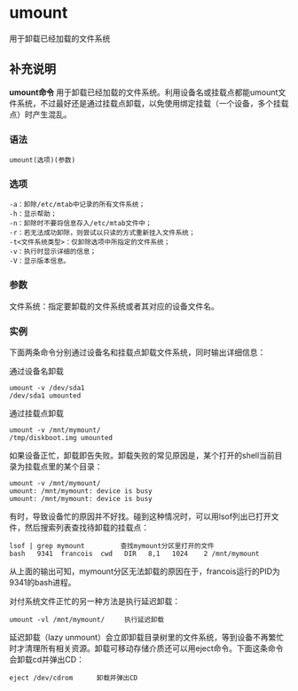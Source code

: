 umount
===

用于卸载已经加载的文件系统

## 补充说明

**umount命令** 用于卸载已经加载的文件系统。利用设备名或挂载点都能umount文件系统，不过最好还是通过挂载点卸载，以免使用绑定挂载（一个设备，多个挂载点）时产生混乱。

### 语法  

```
umount(选项)(参数)
```

### 选项  

```
-a：卸除/etc/mtab中记录的所有文件系统；
-h：显示帮助；
-n：卸除时不要将信息存入/etc/mtab文件中；
-r：若无法成功卸除，则尝试以只读的方式重新挂入文件系统；
-t<文件系统类型>：仅卸除选项中所指定的文件系统；
-v：执行时显示详细的信息；
-V：显示版本信息。
```

### 参数  

文件系统：指定要卸载的文件系统或者其对应的设备文件名。

### 实例  

下面两条命令分别通过设备名和挂载点卸载文件系统，同时输出详细信息：

通过设备名卸载

```
umount -v /dev/sda1
/dev/sda1 umounted
```

通过挂载点卸载

```
umount -v /mnt/mymount/
/tmp/diskboot.img umounted
```

如果设备正忙，卸载即告失败。卸载失败的常见原因是，某个打开的shell当前目录为挂载点里的某个目录：

```
umount -v /mnt/mymount/
umount: /mnt/mymount: device is busy
umount: /mnt/mymount: device is busy
```

有时，导致设备忙的原因并不好找。碰到这种情况时，可以用lsof列出已打开文件，然后搜索列表查找待卸载的挂载点：

```
lsof | grep mymount         查找mymount分区里打开的文件
bash   9341  francois  cwd   DIR   8,1   1024    2 /mnt/mymount
```

从上面的输出可知，mymount分区无法卸载的原因在于，francois运行的PID为9341的bash进程。

对付系统文件正忙的另一种方法是执行延迟卸载：

```
umount -vl /mnt/mymount/     执行延迟卸载
```

延迟卸载（lazy unmount）会立即卸载目录树里的文件系统，等到设备不再繁忙时才清理所有相关资源。卸载可移动存储介质还可以用eject命令。下面这条命令会卸载cd并弹出CD：

```
eject /dev/cdrom      卸载并弹出CD 
```


<!-- Linux命令行搜索引擎：https://jaywcjlove.github.io/linux-command/ -->
